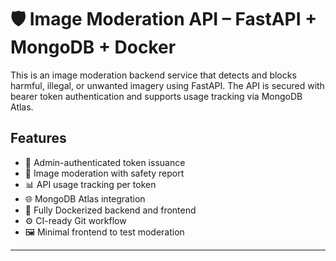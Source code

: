 # 🛡️ Image Moderation API – FastAPI + MongoDB + Docker

This is an image moderation backend service that detects and blocks harmful, illegal, or unwanted imagery using FastAPI. The API is secured with bearer token authentication and supports usage tracking via MongoDB Atlas.

## Features

- 🔐 Admin-authenticated token issuance
- 🧪 Image moderation with safety report
- 📊 API usage tracking per token
- 🌐 MongoDB Atlas integration
- 🐳 Fully Dockerized backend and frontend
- ⚙️ CI-ready Git workflow
- 🖼️ Minimal frontend to test moderation

---


